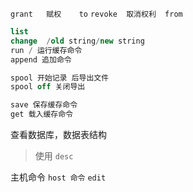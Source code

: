 `grant   赋权    to`
`revoke  取消权利  from`

```sql
list 
change  /old string/new string
run / 运行缓存命令
append 追加命令

spool 开始记录 后导出文件
spool off 关闭导出

save 保存缓存命令
get 载入缓存命令
```

查看数据库，数据表结构
> 使用  `desc`

主机命令
`host 命令`
`edit`

